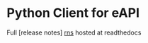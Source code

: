 Python Client for eAPI
======================

Full [release notes] [rns] hosted at readthedocs


[rns]: http://pyeapi.readthedocs.org/en/master/release-notes.html
